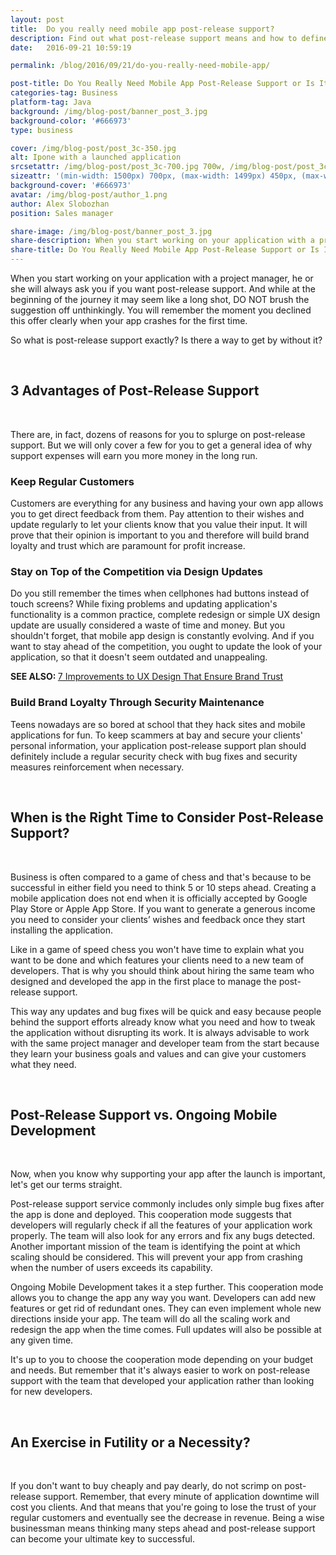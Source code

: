 ```yaml
---
layout: post
title:  Do you really need mobile app post-release support?
description: Find out what post-release support means and how to define whether you need it or not. Main advantages of mobile app post-release support.
date:   2016-09-21 10:59:19

permalink: /blog/2016/09/21/do-you-really-need-mobile-app/

post-title: Do You Really Need Mobile App Post-Release Support or Is It an Exercise in Futility?
categories-tag: Business
platform-tag: Java
background: /img/blog-post/banner_post_3.jpg
background-color: '#666973'
type: business

cover: /img/blog-post/post_3c-350.jpg
alt: Ipone with a launched application
srcsetattr: /img/blog-post/post_3c-700.jpg 700w, /img/blog-post/post_3c-450.jpg 450w, /img/blog-post/post_3c-350.jpg 350w
sizeattr: '(min-width: 1500px) 700px, (max-width: 1499px) 450px, (max-width: 1000px) 350px, 700px'
background-cover: '#666973'
avatar: /img/blog-post/author_1.png
author: Alex Slobozhan
position: Sales manager

share-image: /img/blog-post/banner_post_3.jpg
share-description: When you start working on your application with a project manager, he or she will always ask you if you want post-release support. And while at the beginning of the journey it may seem like a long shot, DO NOT brush the suggestion off unthinkingly. You will remember the moment you declined this offer clearly when your app crashes for the first time.
share-title: Do You Really Need Mobile App Post-Release Support or Is It an Exercise in Futility
---
```


<div class="post-body p-t-6rem">
    <p>When you start working on your application with a project manager, he or she will always ask you if you want post-release support. And while at the beginning of the journey it may seem like a long shot, DO NOT brush the suggestion off unthinkingly. You will remember the moment you declined this offer clearly when your app crashes for the first time.</p>
    <p>So what is post-release support exactly? Is there a way to get by without it?</p>
    <br>
    <h2>3 Advantages of Post-Release Support</h2><br>
    <p>There are, in fact, dozens of reasons for you to splurge on post-release support. But we will only cover a few for you to get a general idea of why support expenses will earn you more money in the long run.</p>
    <h3>Keep Regular Customers</h3>
    <p>Customers are everything for any business and having your own app allows you to get direct feedback from them. Pay attention to their wishes and update regularly to let your clients know that you value their input. It will prove that their opinion is important to you and therefore will build brand loyalty and trust which are paramount for profit increase.</p>
    <h3>Stay on Top of the Competition via Design Updates</h3>
    <p>Do you still remember the times when cellphones had buttons instead of touch screens? While fixing problems and updating application's functionality is a common practice, complete redesign or simple UX design update are usually considered a waste of time and money. But you shouldn't forget, that mobile app design is constantly evolving. And if you want to stay ahead of the competition, you ought to update the look of your application, so that it doesn't seem outdated and unappealing.</p>
    <p><strong>SEE ALSO: </strong><a href="/blog/2016/09/14/7-improvements-to-ux-design-that-ensure-brand-trust/">7 Improvements to UX Design That Ensure Brand Trust</a></p>
    <h3>Build Brand Loyalty Through Security Maintenance</h3>
    <p>Teens nowadays are so bored at school that they hack sites and mobile applications for fun. To keep scammers at bay and secure your clients' personal information, your application post-release support plan should definitely include a regular security check with bug fixes and security measures reinforcement when necessary.</p>
    <br>
    <h2>When is the Right Time to Consider Post-Release Support?</h2><br>
    <p>Business is often compared to a game of chess and that's because to be successful in either field you need to think 5 or 10 steps ahead. Creating a mobile application does not end when it is officially accepted by Google Play Store or Apple App Store. If you want to generate a generous income you need to consider your clients’ wishes and feedback once they start installing the application.</p>
    <p>Like in a game of speed chess you won't have time to explain what you want to be done and which features your clients need to a new team of developers. That is why you should think about hiring the same team who designed and developed the app in the first place to manage the post-release support.</p>
    <p>This way any updates and bug fixes will be quick and easy because people behind the support efforts already know what you need and how to tweak the application without disrupting its work. It is always advisable to work with the same project manager and developer team from the start because they learn your business goals and values and can give your customers what they need.</p>
    <br>
    <h2>Post-Release Support vs. Ongoing Mobile Development</h2><br>
    <p>Now, when you know why supporting your app after the launch is important, let's get our terms straight.</p>
    <p>Post-release support service commonly includes only simple bug fixes after the app is done and deployed. This cooperation mode suggests that developers will regularly check if all the features of your application work properly. The team will also look for any errors and fix any bugs detected. Another important mission of the team is identifying the point at which scaling should be considered. This will prevent your app from crashing when the number of users exceeds its capability.</p>
    <p>Ongoing Mobile Development takes it a step further. This cooperation mode allows you to change the app any way you want. Developers can add new features or get rid of redundant ones. They can even implement whole new directions inside your app. The team will do all the scaling work and redesign the app when the time comes. Full updates will also be possible at any given time.</p>
    <p>It's up to you  to choose the cooperation mode depending on your budget and needs. But remember that it's always easier to work on post-release support with the team that developed your application rather than looking for new developers.</p>
    <br>
    <h2>An Exercise in Futility or a Necessity?</h2><br>
    <p>If you don't want to buy cheaply and pay dearly, do not scrimp on post-release support. Remember, that every minute of application downtime will cost you clients. And that means that you're going to lose the trust of your regular customers and eventually see the decrease in revenue. Being a wise businessman means thinking many steps ahead and post-release support can become your ultimate key to successful.</p>
</div>